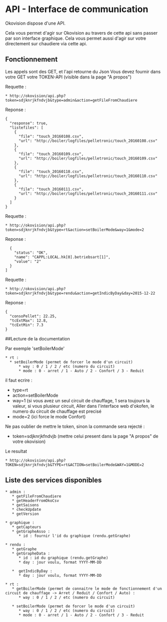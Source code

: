 # API - Interface de communication

Okovision dispose d'une API. 

Cela vous permet d'agir sur Okovision au travers de cette api sans passer par son interface graphique.
Cela vous permet aussi d'agir sur votre directement sur chaudiere via cette api.

## Fonctionnement

Les appels sont des GET, et l'api retourne du Json
Vous devez fournir dans votre GET votre TOKEN-API (visible dans la page "A propos")

Requette  :
```
* http://okovision/api.php?token=sdjknrjkfndvjb&type=admin&action=getFileFromChaudiere
```
Reponse :
```
{
  "response": true,
  "listefiles": [
    {
      "file": "touch_20160108.csv",
      "url": "http://boiler/logfiles/pelletronic/touch_20160108.csv"
    },
    {
      "file": "touch_20160109.csv",
      "url": "http://boiler/logfiles/pelletronic/touch_20160109.csv"
    },
    {
      "file": "touch_20160110.csv",
      "url": "http://boiler/logfiles/pelletronic/touch_20160110.csv"
    },
    {
      "file": "touch_20160111.csv",
      "url": "http://boiler/logfiles/pelletronic/touch_20160111.csv"
    }
  ]
}
```


Requette  :
```
* http://okovision/api.php?token=sdjknrjkfndvjb&type=rt&action=setBoilerMode&way=1&mode=2
```
Reponse :
```
  {
    "status": "OK",
    "name": "CAPPL:LOCAL.hk[0].betriebsart[1]",
    "value": "2"
  }
]
```

Requette  :
```
* http://okovision/api.php?token=sdjknrjkfndvjb&type=rendu&action=getIndicByDay&day=2015-12-22
```

Reponse :
```
{
  "consoPellet": 22.25,
  "tcExtMax": 12.8,
  "tcExtMin": 7.3
}
```


##Lecture de la documentation

Par exemple 'setBoilerMode'


```
* rt :
  * setBoilerMode (permet de forcer le mode d'un circuit)
      * way : 0 / 1 / 2 / etc (numero du circuit)
      * mode : 0 - arret / 1 - Auto / 2 - Confort / 3 - Reduit
```
il faut ecrire :

* type=rt
* action=setBoilerMode
* way=1 (si vous avez un seul circuit de chauffage, 1 sera toujours la valeur, si vous plusieur circuit, Aller dans l'interface web d'okofen, le numero du circuit de chauffage est precisé
* mode=2 (ici force le mode Confort)

Ne pas oublier de mettre le token, sinon la commande sera rejecté :

* token=sdjknrjkfndvjb  (mettre celui present dans la page "A propos" de votre okovision)

Le resultat
```
* http://okovision/api.php?TOKEN=sdjknrjkfndvjb&TYPE=rt&ACTION=setBoilerMode&WAY=1&MODE=2
```

## Liste des services disponibles


```
* admin : 
   * getFileFromChaudiere
   * getHeaderFromOkoCsv
   * getSaisons
   * checkUpdate
   * getVersion
   
* graphique :
   * getCapteurs
   * getGrapheAsso :
      * id : fournir l'id du graphique (rendu.getGraphe)
      
* rendu :
   * getGraphe
   * getGrapheData :
      * id : id du graphique (rendu.getGraphe)
      * day : jour voulu, format YYYY-MM-DD
      
   *  getIndicByDay :
      * day : jour voulu, format YYYY-MM-DD
      
* rt :
   * getBoilerMode (permet de connaitre le mode de fonctionnement d'un circuit de chauffage -> Arret / Reduit / Confort / Auto) :
      * way : 0 / 1 / 2 / etc (numero du circuit)
      
   * setBoilerMode (permet de forcer le mode d'un circuit)
      * way : 0 / 1 / 2 / etc (numero du circuit)
      * mode : 0 - arret / 1 - Auto / 2 - Confort / 3 - Reduit
  ```   


